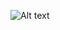 ![Alt text](https://cdn.discordapp.com/attachments/1352667610436731015/1355307130571198595/Screenshot_2025-03-28_23-25-46.png?ex=67e873a0&is=67e72220&hm=b28edae89ebfe5e9e7629d351ce8b641087d8a1ccd8cf7b08122763638acaa3f& "Screenshot")
